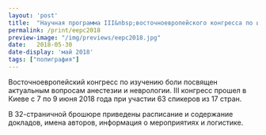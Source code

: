 ```yaml
---
layout: 'post'
title:  "Научная программа ІІІ&nbsp;восточноевропейского конгресса по изучению&nbsp;боли"
permalink: /print/eepc2018
preview-image: "/img/previews/eepc2018.jpg"
date:   2018-05-30
date-display: 'май 2018'
tags: ["полиграфия"] 
---
```


Восточноевропейский конгресс по изучению боли посвящен актуальным вопросам анестезии и неврологии.
III конгресс прошел в Киеве с 7 по 9 июня 2018 года при участии 63 спикеров из 17 стран.

В 32-страничной брошюре приведены расписание и содержание докладов, имена авторов, информация о мероприятиях и логистике.